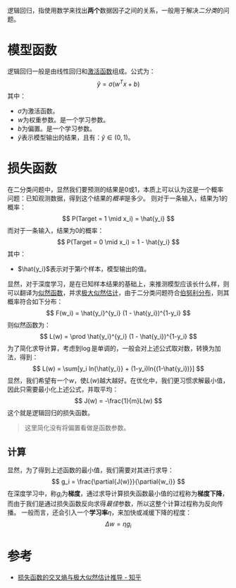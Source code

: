 逻辑回归，指使用数学来找出**两个**数据因子之间的关系，一般用于解决*二分类*的问题。

# 模型函数
逻辑回归一般是由线性回归和[激活函数](激活函数.md)组成。公式为：
$$
\hat{y} = \sigma(w^T x + b)
$$
其中：
- $\sigma$为激活函数。
- $w$为权重参数。是一个学习参数。
- $b$为偏置。是一个学习参数。
- $\hat{y}$表示模型输出的结果，且有：$\hat{y} \in (0,1)$。


# 损失函数
在二分类问题中，显然我们要预测的结果是0或1，本质上可以认为这是一个概率问题：已知观测数据，得到这个结果的*概率*是多少。
则对于一条输入，结果为1的概率：
$$
P(Target = 1 \mid x_i) = \hat{y_i}
$$
而对于一条输入，结果为0的概率：
$$
P(Target = 0 \mid x_i) = 1 - \hat{y_i}
$$
其中：
- $\hat{y_i}$表示对于第$i$个样本，模型输出的值。

显然，对于深度学习，是在已知样本结果的基础上，来推测模型应该长什么样，则可以翻译为[似然函数](似然函数.md)，并求[极大似然估计](极大似然估计.md)，由于二分类问题符合[伯努利分布](伯努利分布.md)，则其概率符合如下分布：
$$
F(w_i) = \hat{y_i}^{y_i} (1 - \hat{y_i})^{1-y_i}
$$
则似然函数为：
$$
L(w) = \prod \hat{y_i}^{y_i} (1 - \hat{y_i})^{1-y_i}
$$
为了简化求导计算，考虑到$\log$是单调的，一般会对上述公式取对数，转换为加法，得到：
$$
L(w) = \sum[y_i ln{\hat{y_i}} + (1-y_i)ln{(1-\hat{y_i})}]
$$
显然，我们希望有一个$w$，使$L(w)$越大越好。在优化中，我们更习惯求解最小值，因此只需要最小化上述公式，并取平均：
$$
J(w) = -\frac{1}{m}L(w)
$$
这个就是逻辑回归的损失函数。

> 这里简化没有将偏置看做是函数参数。
## 计算
显然，为了得到上述函数的最小值，我们需要对其进行求导：
$$
g_i = \frac{\partial{J(w)}}{\partial{w_i}}
$$
在深度学习中，称$g_i$为**梯度**，通过求导计算损失函数最小值的过程称为**梯度下降**，而由于我们是通过损失函数反向求得*最佳*参数，所以这整个计算过程称为反向传播。
一般而言，还会引入一个**学习率**$\eta$，来加快或减缓下降的程度：
$$
\Delta w = \eta g_i
$$
# 参考
- [损失函数的交叉熵与极大似然估计推导 - 知乎](https://zhuanlan.zhihu.com/p/458745814)